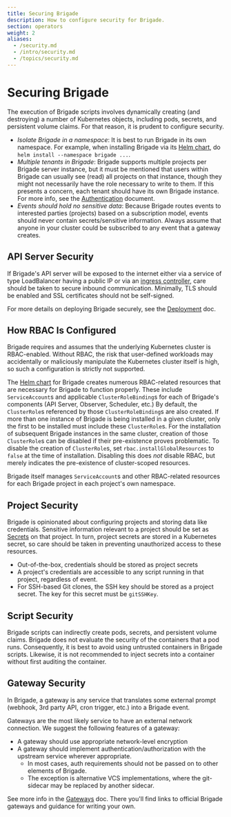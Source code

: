 ```yaml
---
title: Securing Brigade
description: How to configure security for Brigade.
section: operators
weight: 2
aliases:
  - /security.md
  - /intro/security.md
  - /topics/security.md
---
```


# Securing Brigade

The execution of Brigade scripts involves dynamically creating (and destroying)
a number of Kubernetes objects, including pods, secrets, and persistent volume
claims. For that reason, it is prudent to configure security.

- *Isolate Brigade in a namespace*: It is best to run Brigade in its own
  namespace. For example, when installing Brigade via its [Helm chart], do
  `helm install --namespace brigade ...`.
- *Multiple tenants in Brigade*: Brigade supports multiple projects per Brigade
  server instance, but it must be mentioned that users within Brigade can
  usually see (read) all projects on that instance, though they might not
  necessarily have the role necessary to write to them. If this presents a
  concern, each tenant should have its own Brigade instance. For more info,
  see the [Authentication] document.
- *Events should hold no sensitive data*: Because Brigade routes events to
  interested parties (projects) based on a subscription model, events should
  never contain secrets/sensitive information. Always assume that anyone in
  your cluster could be subscribed to any event that a gateway creates.

[Authentication]: /topics/administrators/authentication
  
## API Server Security

If Brigade's API server will be exposed to the internet either via a service of
type LoadBalancer having a public IP or via an [ingress controller], care
should be taken to secure inbound communication. Minimally, TLS should be
enabled and SSL certificates should not be self-signed.

For more details on deploying Brigade securely, see the [Deployment] doc.

[Helm chart]: https://github.com/brigadecore/brigade/tree/v2/charts/brigade
[ingress controller]: https://kubernetes.io/docs/concepts/services-networking/ingress-controllers/
[Deployment]: /topics/operators/deploy

## How RBAC Is Configured

Brigade requires and assumes that the underlying Kubernetes cluster is
RBAC-enabled. Without RBAC, the risk that user-defined workloads may
accidentally or maliciously manipulate the Kubernetes cluster itself is high, so
such a configuration is strictly not supported.

The [Helm chart] for Brigade creates numerous RBAC-related resources that are
necessary for Brigade to function properly. These include `ServiceAccount`s and
applicable `ClusterRoleBinding`s for each of Brigade's components (API Server,
Observer, Scheduler, etc.) By default, the `ClusterRole`s referenced by those
`ClusterRoleBinding`s are also created. If more than one instance of Brigade is
being installed in a given cluster, only the first to be installed must include
these `ClusterRole`s. For the installation of subsequent Brigade instances in
the same cluster, creation of those `ClusterRole`s can be disabled if their
pre-existence proves problematic. To disable the creation of `ClusterRole`s, set
`rbac.installGlobalResources` to `false` at the time of installation. Disabling
this does _not_ disable RBAC, but merely indicates the pre-existence of
cluster-scoped resources.

Brigade itself manages `ServiceAccount`s and other RBAC-related resources for
each Brigade project in each project's own namespace.

## Project Security

Brigade is opinionated about configuring projects and storing data like
credentials. Sensitive information relevant to a project should be set as
[Secrets] on that project. In turn, project secrets are stored in a Kubernetes
secret, so care should be taken in preventing unauthorized access to these
resources.

- Out-of-the-box, credentials should be stored as project secrets
- A project's credentials are accessible to any script running in that project,
  regardless of event.
- For SSH-based Git clones, the SSH key should be stored as a project secret.
  The key for this secret must be `gitSSHKey`.

[Secrets]: /topics/project-developers/secrets

## Script Security

Brigade scripts can indirectly create pods, secrets, and persistent volume
claims. Brigade does not evaluate the security of the containers that a pod
runs. Consequently, it is best to avoid using untrusted containers in Brigade
scripts. Likewise, it is not recommended to inject secrets into a container
without first auditing the container.

## Gateway Security

In Brigade, a gateway is any service that translates some external prompt
(webhook, 3rd party API, cron trigger, etc.) into a Brigade event.

Gateways are the most likely service to have an external network connection. We
suggest the following features of a gateway:

- A gateway should use appropriate network-level encryption
- A gateway should implement authentication/authorization with the upstream service
  wherever appropriate.
  - In most cases, auth requirements should not be passed on to other elements of
    Brigade.
  - The exception is alternative VCS implementations, where the git-sidecar may
    be replaced by another sidecar.

See more info in the [Gateways] doc. There you'll find links to official
Brigade gateways and guidance for writing your own.

[Gateways]: /topics/operators/gateways

